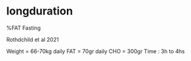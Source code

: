 # longduration
%FAT Fasting 

Rothdchild et al 2021

Weight = 66-70kg
daily FAT = 70gr
daily CHO = 300gr
Time : 3h to 4hs
